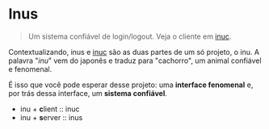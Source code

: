 # Inus

> Um sistema confiável de login/logout. Veja o cliente em [inuc](https://github.com/kauefraga/inuc).

Contextualizando, inus e [inuc](https://github.com/kauefraga/inuc) são as duas partes de um só projeto, o inu. A palavra "*inu*" vem do japonês e traduz para "cachorro", um animal confiável e fenomenal.

É isso que você pode esperar desse projeto: uma **interface fenomenal** e, por trás dessa interface, um **sistema confiável**.

- inu + **c**lient :: inuc
- inu + **s**erver :: inus
